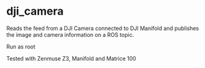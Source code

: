 # dji_camera

Reads the feed from a DJI Camera connected to DJI Manifold and publishes the image and camera information on a ROS topic.

Run as root

Tested with Zenmuse Z3, Manifold and Matrice 100